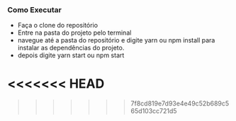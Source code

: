 
### Como Executar ###
* Faça o clone do repositório
* Entre na pasta do projeto pelo terminal
* navegue até a pasta do repositório e digite yarn ou npm install para instalar as dependências do projeto.
* depois digite yarn start ou npm start

<<<<<<< HEAD
=======

>>>>>>> 7f8cd819e7d93e4e49c52b689c565d103cc721d5
